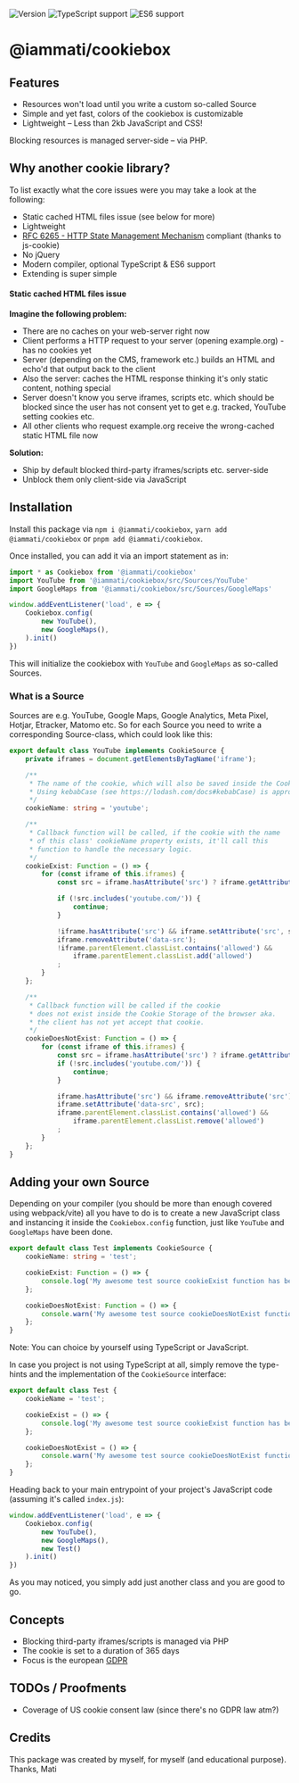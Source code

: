 ![Version](https://img.shields.io/npm/v/@iammati/cookiebox?color=hotpink&label=version&style=for-the-badge)
![TypeScript support](https://img.shields.io/badge/supports-TypeScript-blue?style=for-the-badge)
![ES6 support](https://img.shields.io/badge/supports-ES6-gold?style=for-the-badge)

# @iammati/cookiebox

## Features
- Resources won't load until you write a custom so-called Source
- Simple and yet fast, colors of the cookiebox is customizable
- Lightweight – Less than 2kb JavaScript and CSS!

Blocking resources is managed server-side – via PHP.

## Why another cookie library?

To list exactly what the core issues were you may take a look at the following:

- Static cached HTML files issue (see below for more)
- Lightweight
- [RFC 6265 - HTTP State Management Mechanism](https://datatracker.ietf.org/doc/html/rfc6265) compliant (thanks to js-cookie)
- No jQuery
- Modern compiler, optional TypeScript & ES6 support
- Extending is super simple

#### Static cached HTML files issue
**Imagine the following problem:**

- There are no caches on your web-server right now
- Client performs a HTTP request to your server (opening example.org) - has no cookies yet
- Server (depending on the CMS, framework etc.) builds an HTML and echo'd that output back to the client
- Also the server: caches the HTML response thinking it's only static content, nothing special
- Server doesn't know you serve iframes, scripts etc. which should be blocked since the user has not consent yet to get e.g. tracked, YouTube setting cookies etc.
- All other clients who request example.org receive the wrong-cached static HTML file now

**Solution:**

- Ship by default blocked third-party iframes/scripts etc. server-side
- Unblock them only client-side via JavaScript

## Installation

Install this package via `npm i @iammati/cookiebox`, `yarn add @iammati/cookiebox` or `pnpm add @iammati/cookiebox`. 

Once installed, you can add it via an import statement as in:
```ts
import * as Cookiebox from '@iammati/cookiebox'
import YouTube from '@iammati/cookiebox/src/Sources/YouTube'
import GoogleMaps from '@iammati/cookiebox/src/Sources/GoogleMaps'

window.addEventListener('load', e => {
    Cookiebox.config(
        new YouTube(),
        new GoogleMaps(),
    ).init()
})
```

This will initialize the cookiebox with `YouTube` and `GoogleMaps` as so-called Sources.

### What is a Source
Sources are e.g. YouTube, Google Maps, Google Analytics, Meta Pixel, Hotjar, Etracker, Matomo etc.
So for each Source you need to write a corresponding Source-class, which could look like this:
```ts
export default class YouTube implements CookieSource {
    private iframes = document.getElementsByTagName('iframe');

    /**
     * The name of the cookie, which will also be saved inside the Cookie Storage of the browser.
     * Using kebabCase (see https://lodash.com/docs#kebabCase) is appropriate.
     */
    cookieName: string = 'youtube';

    /**
     * Callback function will be called, if the cookie with the name
     * of this class' cookieName property exists, it'll call this
     * function to handle the necessary logic.
     */
    cookieExist: Function = () => {
        for (const iframe of this.iframes) {
            const src = iframe.hasAttribute('src') ? iframe.getAttribute('src') : iframe.getAttribute('data-src');

            if (!src.includes('youtube.com/')) {
                continue;
            }

            !iframe.hasAttribute('src') && iframe.setAttribute('src', src);
            iframe.removeAttribute('data-src');
            !iframe.parentElement.classList.contains('allowed') &&
                iframe.parentElement.classList.add('allowed')
            ;
        }
    };

    /**
     * Callback function will be called if the cookie
     * does not exist inside the Cookie Storage of the browser aka.
     * the client has not yet accept that cookie.
     */
    cookieDoesNotExist: Function = () => {
        for (const iframe of this.iframes) {
            const src = iframe.hasAttribute('src') ? iframe.getAttribute('src') : iframe.getAttribute('data-src');
            if (!src.includes('youtube.com/')) {
                continue;
            }

            iframe.hasAttribute('src') && iframe.removeAttribute('src');
            iframe.setAttribute('data-src', src);
            iframe.parentElement.classList.contains('allowed') &&
                iframe.parentElement.classList.remove('allowed')
            ;
        }
    };
}
```

## Adding your own Source

Depending on your compiler (you should be more than enough covered using webpack/vite) all you have to do is to create a new JavaScript class and instancing it inside the `Cookiebox.config` function, just like `YouTube` and `GoogleMaps` have been done.

```ts
export default class Test implements CookieSource {
    cookieName: string = 'test';

    cookieExist: Function = () => {
        console.log('My awesome test source cookieExist function has beel called!');
    };

    cookieDoesNotExist: Function = () => {
        console.warn('My awesome test source cookieDoesNotExist function has beel called!');
    };
}
```

Note: You can choice by yourself using TypeScript or JavaScript.

In case you project is not using TypeScript at all, simply remove the type-hints and the implementation of the `CookieSource` interface:
```ts
export default class Test {
    cookieName = 'test';

    cookieExist = () => {
        console.log('My awesome test source cookieExist function has beel called!');
    };

    cookieDoesNotExist = () => {
        console.warn('My awesome test source cookieDoesNotExist function has beel called!');
    };
}
```

Heading back to your main entrypoint of your project's JavaScript code (assuming it's called `index.js`):
```js
window.addEventListener('load', e => {
    Cookiebox.config(
        new YouTube(),
        new GoogleMaps(),
        new Test()
    ).init()
})
```

As you may noticed, you simply add just another class and you are good to go.

## Concepts
- Blocking third-party iframes/scripts is managed via PHP
- The cookie is set to a duration of 365 days
- Focus is the european [GDPR](https://gdpr.eu/)

## TODOs / Proofments
- Coverage of US cookie consent law (since there's no GDPR law atm?)

## Credits

This package was created by myself, for myself (and educational purpose).
Thanks, Mati
